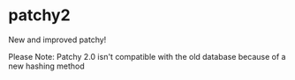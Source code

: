 # patchy2
New and improved patchy!

Please Note:
	Patchy 2.0 isn't compatible with the old database because of a new hashing method